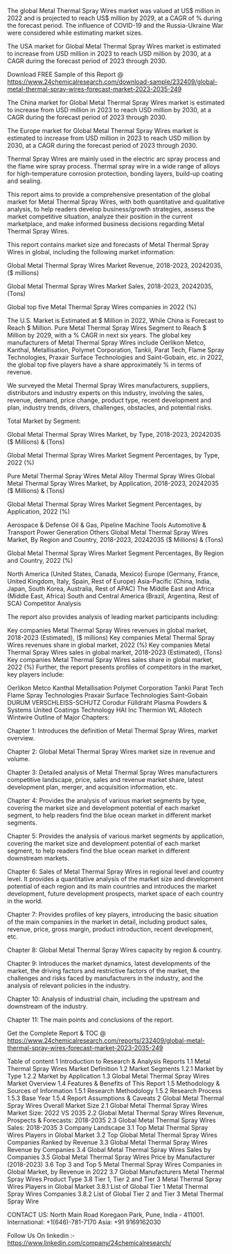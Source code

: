 The global Metal Thermal Spray Wires market was valued at US$ million in 2022 and is projected to reach US$ million by 2029, at a CAGR of % during the forecast period. The influence of COVID-19 and the Russia-Ukraine War were considered while estimating market sizes.

The USA market for Global Metal Thermal Spray Wires  market is estimated to increase from USD million in 2023 to reach USD million by 2030, at a CAGR during the forecast period of 2023 through 2030.

Download FREE Sample of this Report @ https://www.24chemicalresearch.com/download-sample/232409/global-metal-thermal-spray-wires-forecast-market-2023-2035-249

The China market for Global Metal Thermal Spray Wires  market is estimated to increase from USD million in 2023 to reach USD million by 2030, at a CAGR during the forecast period of 2023 through 2030.

The Europe market for Global Metal Thermal Spray Wires  market is estimated to increase from USD million in 2023 to reach USD million by 2030, at a CAGR during the forecast period of 2023 through 2030.

Thermal Spray Wires are mainly used in the electric arc spray process and the flame wire spray process. Thermal spray wire in a wide range of alloys for high-temperature corrosion protection, bonding layers, build-up coating and sealing.

This report aims to provide a comprehensive presentation of the global market for Metal Thermal Spray Wires, with both quantitative and qualitative analysis, to help readers develop business/growth strategies, assess the market competitive situation, analyze their position in the current marketplace, and make informed business decisions regarding Metal Thermal Spray Wires.

This report contains market size and forecasts of Metal Thermal Spray Wires in global, including the following market information:

Global Metal Thermal Spray Wires Market Revenue, 2018-2023, 20242035, ($ millions)

Global Metal Thermal Spray Wires Market Sales, 2018-2023, 20242035, (Tons)

Global top five Metal Thermal Spray Wires companies in 2022 (%)

The U.S. Market is Estimated at $ Million in 2022, While China is Forecast to Reach $ Million.
Pure Metal Thermal Spray Wires Segment to Reach $ Million by 2029, with a % CAGR in next six years.
The global key manufacturers of Metal Thermal Spray Wires include Oerlikon Metco, Kanthal, Metallisation, Polymet Corporation, Tankii, Parat Tech, Flame Spray Technologies, Praxair Surface Technologies and Saint-Gobain, etc. in 2022, the global top five players have a share approximately % in terms of revenue.

We surveyed the Metal Thermal Spray Wires manufacturers, suppliers, distributors and industry experts on this industry, involving the sales, revenue, demand, price change, product type, recent development and plan, industry trends, drivers, challenges, obstacles, and potential risks.

Total Market by Segment:

Global Metal Thermal Spray Wires Market, by Type, 2018-2023, 20242035 ($ Millions) & (Tons)

Global Metal Thermal Spray Wires Market Segment Percentages, by Type, 2022 (%)

Pure Metal Thermal Spray Wires
Metal Alloy Thermal Spray Wires
Global Metal Thermal Spray Wires Market, by Application, 2018-2023, 20242035 ($ Millions) & (Tons)

Global Metal Thermal Spray Wires Market Segment Percentages, by Application, 2022 (%)

Aerospace & Defense
Oil & Gas, Pipeline
Machine Tools
Automotive & Transport
Power Generation
Others
Global Metal Thermal Spray Wires Market, By Region and Country, 2018-2023, 20242035 ($ Millions) & (Tons)

Global Metal Thermal Spray Wires Market Segment Percentages, By Region and Country, 2022 (%)

North America (United States, Canada, Mexico)
Europe (Germany, France, United Kingdom, Italy, Spain, Rest of Europe)
Asia-Pacific (China, India, Japan, South Korea, Australia, Rest of APAC)
The Middle East and Africa (Middle East, Africa)
South and Central America (Brazil, Argentina, Rest of SCA)
Competitor Analysis

The report also provides analysis of leading market participants including:

Key companies Metal Thermal Spray Wires revenues in global market, 2018-2023 (Estimated), ($ millions)
Key companies Metal Thermal Spray Wires revenues share in global market, 2022 (%)
Key companies Metal Thermal Spray Wires sales in global market, 2018-2023 (Estimated), (Tons)
Key companies Metal Thermal Spray Wires sales share in global market, 2022 (%)
Further, the report presents profiles of competitors in the market, key players include:

Oerlikon Metco
Kanthal
Metallisation
Polymet Corporation
Tankii
Parat Tech
Flame Spray Technologies
Praxair Surface Technologies
Saint-Gobain
DURUM VERSCHLEISS-SCHUTZ
Corodur Fülldraht
Plasma Powders & Systems
United Coatings Technology
HAI Inc
Thermion
WL Allotech
Wintwire
Outline of Major Chapters:

Chapter 1: Introduces the definition of Metal Thermal Spray Wires, market overview.

Chapter 2: Global Metal Thermal Spray Wires market size in revenue and volume.

Chapter 3: Detailed analysis of Metal Thermal Spray Wires manufacturers competitive landscape, price, sales and revenue market share, latest development plan, merger, and acquisition information, etc.

Chapter 4: Provides the analysis of various market segments by type, covering the market size and development potential of each market segment, to help readers find the blue ocean market in different market segments.

Chapter 5: Provides the analysis of various market segments by application, covering the market size and development potential of each market segment, to help readers find the blue ocean market in different downstream markets.

Chapter 6: Sales of Metal Thermal Spray Wires in regional level and country level. It provides a quantitative analysis of the market size and development potential of each region and its main countries and introduces the market development, future development prospects, market space of each country in the world.

Chapter 7: Provides profiles of key players, introducing the basic situation of the main companies in the market in detail, including product sales, revenue, price, gross margin, product introduction, recent development, etc.

Chapter 8: Global Metal Thermal Spray Wires capacity by region & country.

Chapter 9: Introduces the market dynamics, latest developments of the market, the driving factors and restrictive factors of the market, the challenges and risks faced by manufacturers in the industry, and the analysis of relevant policies in the industry.

Chapter 10: Analysis of industrial chain, including the upstream and downstream of the industry.

Chapter 11: The main points and conclusions of the report.

Get the Complete Report & TOC @ https://www.24chemicalresearch.com/reports/232409/global-metal-thermal-spray-wires-forecast-market-2023-2035-249

Table of content
1 Introduction to Research & Analysis Reports
1.1 Metal Thermal Spray Wires Market Definition
1.2 Market Segments
1.2.1 Market by Type
1.2.2 Market by Application
1.3 Global Metal Thermal Spray Wires Market Overview
1.4 Features & Benefits of This Report
1.5 Methodology & Sources of Information
1.5.1 Research Methodology
1.5.2 Research Process
1.5.3 Base Year
1.5.4 Report Assumptions & Caveats
2 Global Metal Thermal Spray Wires Overall Market Size
2.1 Global Metal Thermal Spray Wires Market Size: 2022 VS 2035
2.2 Global Metal Thermal Spray Wires Revenue, Prospects & Forecasts: 2018-2035
2.3 Global Metal Thermal Spray Wires Sales: 2018-2035
3 Company Landscape
3.1 Top Metal Thermal Spray Wires Players in Global Market
3.2 Top Global Metal Thermal Spray Wires Companies Ranked by Revenue
3.3 Global Metal Thermal Spray Wires Revenue by Companies
3.4 Global Metal Thermal Spray Wires Sales by Companies
3.5 Global Metal Thermal Spray Wires Price by Manufacturer (2018-2023)
3.6 Top 3 and Top 5 Metal Thermal Spray Wires Companies in Global Market, by Revenue in 2022
3.7 Global Manufacturers Metal Thermal Spray Wires Product Type
3.8 Tier 1, Tier 2 and Tier 3 Metal Thermal Spray Wires Players in Global Market
3.8.1 List of Global Tier 1 Metal Thermal Spray Wires Companies
3.8.2 List of Global Tier 2 and Tier 3 Metal Thermal Spray Wire

CONTACT US:
North Main Road Koregaon Park, Pune, India - 411001.
International: +1(646)-781-7170
Asia: +91 9169162030

Follow Us On linkedin :- https://www.linkedin.com/company/24chemicalresearch/
